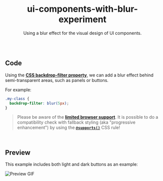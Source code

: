 <div align="center">

# ui-components-with-blur-experiment

Using a blur effect for the visual design of UI components.

</div>

<br><br>

## Code

Using the **[CSS backdrop-filter property](https://developer.mozilla.org/de/docs/Web/CSS/backdrop-filter)**, we can add a blur effect behind
semi-transparent areas, such as panels or buttons.

For example:

```css
.my-class {
  backdrop-filter: blur(5px);
}
```

> Please be aware of the **[limited browser support](https://caniuse.com/#feat=css-backdrop-filter)**. It is possible to do a compatibility
> check with fallback styling (aka "progressive enhancement") by using the
> **[`@supports()`](https://developer.mozilla.org/en-US/docs/Web/CSS/@supports)** CSS rule!

<br>

## Preview

This example includes both light and dark buttons as an example:

![Preview GIF](/docs/preview.gif?raw=true)
